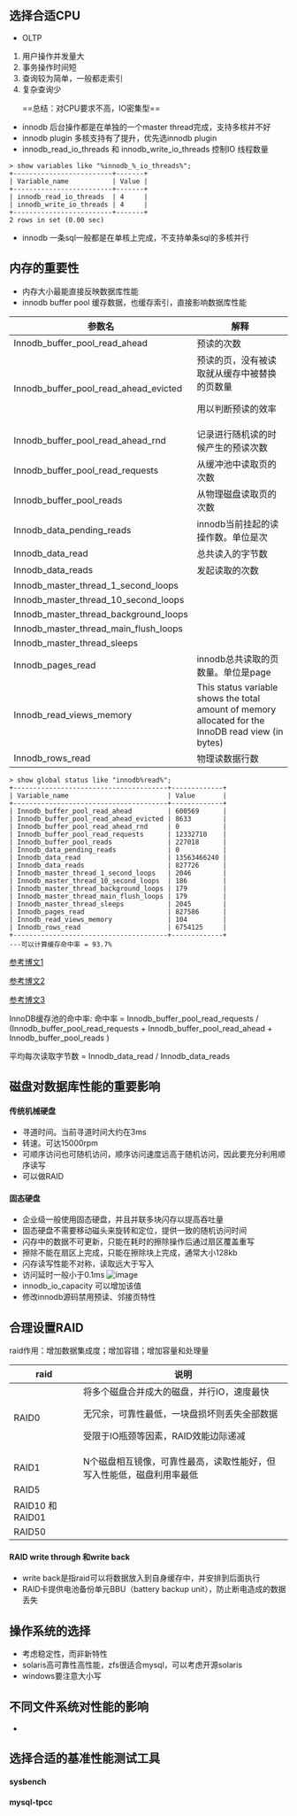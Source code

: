 ## 选择合适CPU

- OLTP 
1. 用户操作并发量大 
1. 事务操作时间短 
1. 查询较为简单，一般都走索引 
1. 复杂查询少<p>
==总结：对CPU要求不高，IO密集型==

- innodb 后台操作都是在单独的一个master thread完成，支持多核并不好
- innodb plugin 多核支持有了提升，优先选innodb plugin
- innodb_read_io_threads 和 innodb_write_io_threads 控制IO 线程数量

```
> show variables like "%innodb_%_io_threads%";
+-------------------------+-------+
| Variable_name           | Value |
+-------------------------+-------+
| innodb_read_io_threads  | 4     |
| innodb_write_io_threads | 4     |
+-------------------------+-------+
2 rows in set (0.00 sec)

```

- innodb 一条sql一般都是在单核上完成，不支持单条sql的多核并行

## 内存的重要性
- 内存大小最能直接反映数据库性能 
- innodb buffer pool 缓存数据，也缓存索引，直接影响数据库性能


参数名 | 解释
---|---
Innodb_buffer_pool_read_ahead | 预读的次数
Innodb_buffer_pool_read_ahead_evicted | 预读的页，没有被读取就从缓存中被替换的页数量<p>用以判断预读的效率
Innodb_buffer_pool_read_ahead_rnd | 记录进行随机读的时候产生的预读次数
Innodb_buffer_pool_read_requests | 从缓冲池中读取页的次数
Innodb_buffer_pool_reads | 从物理磁盘读取页的次数
Innodb_data_pending_reads | innodb当前挂起的读操作数。单位是次
Innodb_data_read | 总共读入的字节数
Innodb_data_reads | 发起读取的次数
Innodb_master_thread_1_second_loops | 
Innodb_master_thread_10_second_loops | 
Innodb_master_thread_background_loops | 
Innodb_master_thread_main_flush_loops | 
Innodb_master_thread_sleeps | 
Innodb_pages_read | innodb总共读取的页数量。单位是page
Innodb_read_views_memory | This status variable shows the total amount of memory allocated for the InnoDB read view (in bytes)
Innodb_rows_read | 物理读数据行数



```
> show global status like "innodb%read%";
+---------------------------------------+-------------+
| Variable_name                         | Value       |
+---------------------------------------+-------------+
| Innodb_buffer_pool_read_ahead         | 600569      |
| Innodb_buffer_pool_read_ahead_evicted | 8633        |
| Innodb_buffer_pool_read_ahead_rnd     | 0           |
| Innodb_buffer_pool_read_requests      | 12332710    |
| Innodb_buffer_pool_reads              | 227018      |
| Innodb_data_pending_reads             | 0           |
| Innodb_data_read                      | 13563466240 |
| Innodb_data_reads                     | 827726      |
| Innodb_master_thread_1_second_loops   | 2046        |
| Innodb_master_thread_10_second_loops  | 186         |
| Innodb_master_thread_background_loops | 179         |
| Innodb_master_thread_main_flush_loops | 179         |
| Innodb_master_thread_sleeps           | 2045        |
| Innodb_pages_read                     | 827586      |
| Innodb_read_views_memory              | 104         |
| Innodb_rows_read                      | 6754125     |
+---------------------------------------+-------------+
---可以计算缓存命中率 = 93.7%
```
[参考博文1](https://blog.csdn.net/yang1982_0907/article/details/20123055)<p>
[参考博文2](http://www.php.cn/mysql-tutorials-369195.html)<p>
[参考博文3](https://blog.csdn.net/shenchaohao12321/article/details/83722357)<p>

InnoDB缓存池的命中率:
命中率 = Innodb_buffer_pool_read_requests / (Innodb_buffer_pool_read_requests + Innodb_buffer_pool_read_ahead + Innodb_buffer_pool_reads ) <p>
平均每次读取字节数 = Innodb_data_read / Innodb_data_reads

## 磁盘对数据库性能的重要影响
#### 传统机械硬盘
- 寻道时间。当前寻道时间大约在3ms
- 转速。可达15000rpm
- 可顺序访问也可随机访问，顺序访问速度远高于随机访问，因此要充分利用顺序读写
- 可以做RAID
#### 固态硬盘
- 企业级一般使用固态硬盘，并且并联多块闪存以提高吞吐量
- 固态硬盘不需要移动磁头来旋转和定位，提供一致的随机访问时间
- 闪存中的数据不可更新，只能在耗时的擦除操作后通过扇区覆盖重写
- 擦除不能在扇区上完成，只能在擦除块上完成，通常大小128kb
- 闪存读写性能不对称，读取远大于写入
- 访问延时一般小于0.1ms
![image](90D97E268BDC400F912DFC73E75F493A)
- innodb_io_capacity 可以增加该值
- 修改innodb源码禁用预读、邻接页特性
## 合理设置RAID
raid作用：增加数据集成度；增加容错；增加容量和处理量

raid | 说明
---|---
RAID0 | 将多个磁盘合并成大的磁盘，并行IO，速度最快<p>无冗余，可靠性最低，一块盘损坏则丢失全部数据<p>受限于IO瓶颈等因素，RAID效能边际递减<p>
RAID1 | N个磁盘相互镜像，可靠性最高，读取性能好，但写入性能低，磁盘利用率最低
RAID5 | 
RAID10 和 RAID01 | 
RAID50 | 

#### RAID write through 和write back
- write back是指raid可以将数据放入到自身缓存中，并安排到后面执行
- RAID卡提供电池备份单元BBU（battery backup unit），防止断电造成的数据丢失
## 操作系统的选择
- 考虑稳定性，而非新特性
- solaris高可靠性高性能，zfs很适合mysql，可以考虑开源solaris
- windows要注意大小写
## 不同文件系统对性能的影响
- 
## 选择合适的基准性能测试工具
#### sysbench
#### mysql-tpcc